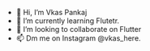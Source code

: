 - 👋 Hi, I’m Vkas Pankaj
- 🌱 I’m currently learning Flutetr.
- 💞️ I’m looking to collaborate on Flutter
- 📫 Dm me on Instagram @vkas_here.

<!---
VkasHere/VkasHere is a ✨ special ✨ repository because its `README.md` (this file) appears on your GitHub profile.
You can click the Preview link to take a look at your changes.
--->

